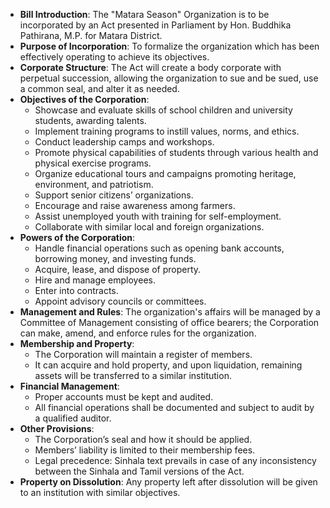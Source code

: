 - **Bill Introduction**: The "Matara Season" Organization is to be incorporated by an Act presented in Parliament by Hon. Buddhika Pathirana, M.P. for Matara District.
- **Purpose of Incorporation**: To formalize the organization which has been effectively operating to achieve its objectives.
- **Corporate Structure**: The Act will create a body corporate with perpetual succession, allowing the organization to sue and be sued, use a common seal, and alter it as needed.
- **Objectives of the Corporation**:
  - Showcase and evaluate skills of school children and university students, awarding talents.
  - Implement training programs to instill values, norms, and ethics.
  - Conduct leadership camps and workshops.
  - Promote physical capabilities of students through various health and physical exercise programs.
  - Organize educational tours and campaigns promoting heritage, environment, and patriotism.
  - Support senior citizens’ organizations.
  - Encourage and raise awareness among farmers.
  - Assist unemployed youth with training for self-employment.
  - Collaborate with similar local and foreign organizations.
- **Powers of the Corporation**:
  - Handle financial operations such as opening bank accounts, borrowing money, and investing funds.
  - Acquire, lease, and dispose of property.
  - Hire and manage employees.
  - Enter into contracts.
  - Appoint advisory councils or committees.
- **Management and Rules**: The organization's affairs will be managed by a Committee of Management consisting of office bearers; the Corporation can make, amend, and enforce rules for the organization.
- **Membership and Property**:
  - The Corporation will maintain a register of members.
  - It can acquire and hold property, and upon liquidation, remaining assets will be transferred to a similar institution.
- **Financial Management**:
  - Proper accounts must be kept and audited.
  - All financial operations shall be documented and subject to audit by a qualified auditor.
- **Other Provisions**:
  - The Corporation’s seal and how it should be applied.
  - Members’ liability is limited to their membership fees.
  - Legal precedence: Sinhala text prevails in case of any inconsistency between the Sinhala and Tamil versions of the Act.
- **Property on Dissolution**: Any property left after dissolution will be given to an institution with similar objectives.